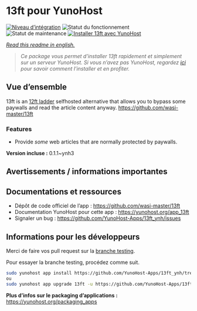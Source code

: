 <!--
N.B.: This README was automatically generated by https://github.com/YunoHost/apps/tree/master/tools/README-generator
It shall NOT be edited by hand.
-->

# 13ft pour YunoHost

[![Niveau d’intégration](https://dash.yunohost.org/integration/13ft.svg)](https://dash.yunohost.org/appci/app/13ft) ![Statut du fonctionnement](https://ci-apps.yunohost.org/ci/badges/13ft.status.svg) ![Statut de maintenance](https://ci-apps.yunohost.org/ci/badges/13ft.maintain.svg)
[![Installer 13ft avec YunoHost](https://install-app.yunohost.org/install-with-yunohost.svg)](https://install-app.yunohost.org/?app=13ft)

*[Read this readme in english.](./README.md)*

> *Ce package vous permet d’installer 13ft rapidement et simplement sur un serveur YunoHost.
Si vous n’avez pas YunoHost, regardez [ici](https://yunohost.org/#/install) pour savoir comment l’installer et en profiter.*

## Vue d’ensemble

13ft is an [12ft ladder](https://12ft.io) selfhosted alternative that allows you to bypass some paywalls and read the article content anyway.
https://github.com/wasi-master/13ft

### Features
- Provide *some* web articles that are normally protected by paywalls.


**Version incluse :** 0.1.1~ynh3
## Avertissements / informations importantes



## Documentations et ressources

* Dépôt de code officiel de l’app : <https://github.com/wasi-master/13ft>
* Documentation YunoHost pour cette app : <https://yunohost.org/app_13ft>
* Signaler un bug : <https://github.com/YunoHost-Apps/13ft_ynh/issues>

## Informations pour les développeurs

Merci de faire vos pull request sur la [branche testing](https://github.com/YunoHost-Apps/13ft_ynh/tree/testing).

Pour essayer la branche testing, procédez comme suit.

``` bash
sudo yunohost app install https://github.com/YunoHost-Apps/13ft_ynh/tree/testing --debug
ou
sudo yunohost app upgrade 13ft -u https://github.com/YunoHost-Apps/13ft_ynh/tree/testing --debug
```

**Plus d’infos sur le packaging d’applications :** <https://yunohost.org/packaging_apps>